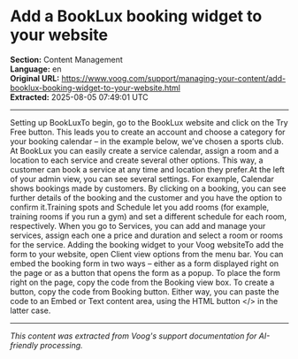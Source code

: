 #  Add a BookLux booking widget to your website

**Section:** Content Management  
**Language:** en  
**Original URL:** https://www.voog.com/support/managing-your-content/add-booklux-booking-widget-to-your-website.html  
**Extracted:** 2025-08-05 07:49:01 UTC

---

Setting up BookLuxTo begin, go to the BookLux website and click on the Try Free button.
This leads you to create an account and choose a category for your booking calendar – in the example below, we’ve chosen a sports club. At BookLux you can easily create a service calendar, assign a room and a location to each service and create several other options. This way, a customer can book a service at any time and location they prefer.At the left of your admin view, you can see several settings. For example, Calendar shows bookings made by customers. By clicking on a booking, you can see further details of the booking and the customer and you have the option to confirm it.Training spots and Schedule let you add rooms (for example, training rooms if you run a gym) and set a different schedule for each room, respectively. When you go to Services, you can add and manage your services, assign each one a price and duration and select a room or rooms for the service.
Adding the booking widget to your Voog websiteTo add the form to your website, open Client view options from the menu bar. You can embed the booking form in two ways – either as a form displayed right on the page or as a button that opens the form as a popup. To place the form right on the page, copy the code from the Booking view box. To create a button, copy the code from Booking button.
Either way, you can paste the code to an Embed or Text content area, using the HTML button </> in the latter case.

---

*This content was extracted from Voog's support documentation for AI-friendly processing.*
